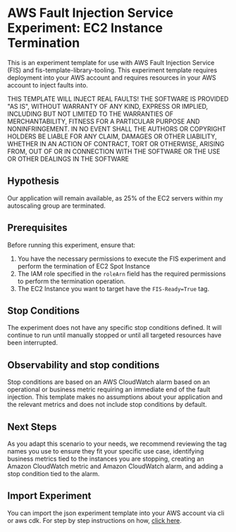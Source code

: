 # AWS Fault Injection Service Experiment: EC2 Instance Termination

This is an experiment template for use with AWS Fault Injection Service (FIS) and fis-template-library-tooling. This experiment template requires deployment into your AWS account and requires resources in your AWS account to inject faults into.

THIS TEMPLATE WILL INJECT REAL FAULTS! THE SOFTWARE IS PROVIDED "AS IS", WITHOUT WARRANTY OF ANY KIND, EXPRESS OR IMPLIED, INCLUDING BUT NOT LIMITED TO THE WARRANTIES OF MERCHANTABILITY, FITNESS FOR A PARTICULAR PURPOSE AND NONINFRINGEMENT. IN NO EVENT SHALL THE AUTHORS OR COPYRIGHT
HOLDERS BE LIABLE FOR ANY CLAIM, DAMAGES OR OTHER LIABILITY, WHETHER IN AN ACTION
OF CONTRACT, TORT OR OTHERWISE, ARISING FROM, OUT OF OR IN CONNECTION WITH THE
SOFTWARE OR THE USE OR OTHER DEALINGS IN THE SOFTWARE

## Hypothesis

Our application will remain available, as 25% of the EC2 servers within my autoscaling group are terminated.

## Prerequisites

Before running this experiment, ensure that:

1. You have the necessary permissions to execute the FIS experiment and perform the termination of EC2 Spot Instance
2. The IAM role specified in the `roleArn` field has the required permissions to perform the termination operation.
3. The EC2 Instance you want to target have the `FIS-Ready=True` tag.

## Stop Conditions

The experiment does not have any specific stop conditions defined. It will continue to run until manually stopped or until all targeted resources have been interrupted.

## Observability and stop conditions

Stop conditions are based on an AWS CloudWatch alarm based on an operational or 
business metric requiring an immediate end of the fault injection. This 
template makes no assumptions about your application and the relevant metrics 
and does not include stop conditions by default.

## Next Steps
As you adapt this scenario to your needs, we recommend reviewing the tag names you use to ensure they fit your specific use case, identifying business metrics tied to the instances you are stopping, creating an Amazon CloudWatch metric and Amazon CloudWatch alarm, and adding a stop condition tied to the alarm.

## Import Experiment
You can import the json experiment template into your AWS account via cli or aws cdk. For step by step instructions on how, [click here](https://github.com/aws-samples/fis-template-library-tooling). 
